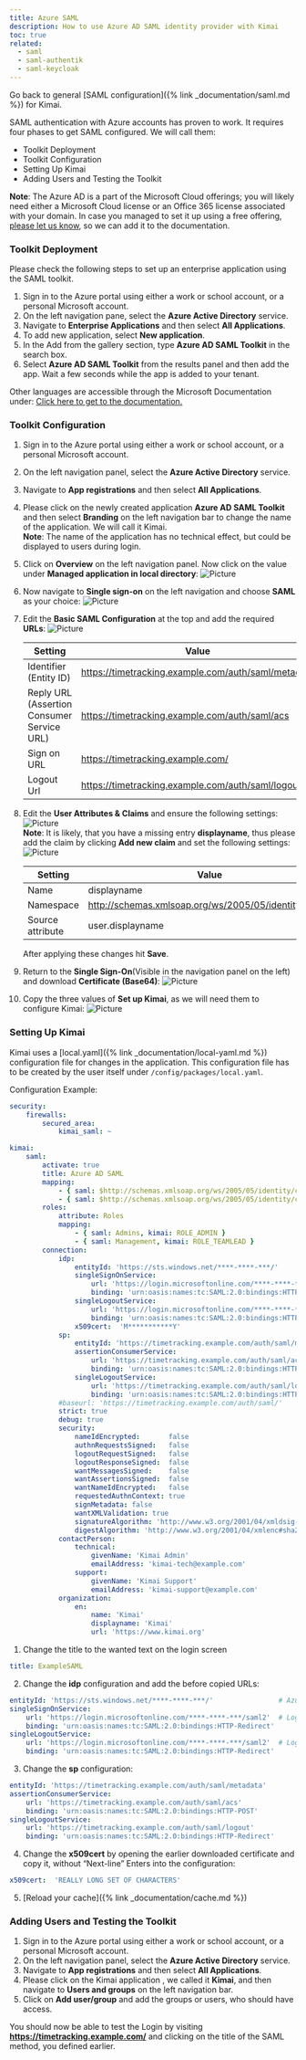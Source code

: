 ```yaml
---
title: Azure SAML
description: How to use Azure AD SAML identity provider with Kimai
toc: true
related:
  - saml
  - saml-authentik
  - saml-keycloak
---
```


Go back to general [SAML configuration]({% link _documentation/saml.md %}) for Kimai. 

SAML authentication with Azure accounts has proven to work. It requires four phases to get SAML configured. We will call them:
* Toolkit Deployment
* Toolkit Configuration
* Setting Up Kimai
* Adding Users and Testing the Toolkit

**Note**: The Azure AD is a part of the Microsoft Cloud offerings; you will likely need either a Microsoft Cloud license 
or an Office 365 license associated with your domain. In case you managed to set it up using a free offering,  
[please let us know](https://github.com/kevinpapst/kimai2/discussions), so we can add it to the documentation. 

### Toolkit Deployment
Please check the following steps to set up an enterprise application using the SAML toolkit.

1. Sign in to the Azure portal using either a work or school account, or a personal Microsoft account.
2. On the left navigation pane, select the **Azure Active Directory** service.
3. Navigate to **Enterprise Applications** and then select **All Applications**.
4. To add new application, select **New application**.
5. In the Add from the gallery section, type **Azure AD SAML Toolkit** in the search box.
6. Select **Azure AD SAML Toolkit** from the results panel and then add the app. Wait a few seconds while the app is added to your tenant.

Other languages are accessible through the Microsoft Documentation under: 
[Click here to get to the documentation.](https://docs.microsoft.com/en-us/azure/active-directory/saas-apps/saml-toolkit-tutorial#adding-azure-ad-saml-toolkit-from-the-gallery)

### Toolkit Configuration

1. Sign in to the Azure portal using either a work or school account, or a personal Microsoft account.
2. On the left navigation panel, select the **Azure Active Directory** service.
3. Navigate to **App registrations** and then select **All Applications**.
4. Please click on the newly created application **Azure AD SAML Toolkit** and then select **Branding** on the left navigation bar to change the name of the application. We will call it Kimai.  
**Note**: The name of the application has no technical effect, but could be displayed to users during login.
5. Click on **Overview** on the left navigation panel. Now click on the value under **Managed application in local directory**:
![Picture](/images/documentation/azure-saml-pic1.png)
6. Now navigate to **Single sign-on** on the left navigation and choose **SAML** as your choice:
![Picture](/images/documentation/azure-saml-pic2.png)
7. Edit the **Basic SAML Configuration** at the top and add the required **URLs**:
![Picture](/images/documentation/azure-saml-pic3.png)

    | Setting                                    | Value                                               |
    |--------------------------------------------|-----------------------------------------------------|
    | Identifier (Entity ID)                     | https://timetracking.example.com/auth/saml/metadata |
    | Reply URL (Assertion Consumer Service URL) | https://timetracking.example.com/auth/saml/acs      |
    | Sign on URL                                | https://timetracking.example.com/                   |
    | Logout Url                                 | https://timetracking.example.com/auth/saml/logout   |

8. Edit the **User Attributes & Claims** and ensure the following settings: 
![Picture](/images/documentation/azure-saml-pic4.png)  
**Note**: It is likely, that you have a missing entry **displayname**, thus please add the claim by clicking **Add new claim** and set the following settings:  
![Picture](/images/documentation/azure-saml-pic5.png)

    | Setting          | Value                                                 |
    |------------------|-------------------------------------------------------|
    | Name             | displayname                                           |
    | Namespace        | http://schemas.xmlsoap.org/ws/2005/05/identity/claims |
    | Source attribute | user.displayname                                      |

    After applying these changes hit **Save**.
    
9. Return to the **Single Sign-On**(Visible in the navigation panel on the left) and download **Certificate (Base64)**:
![Picture](/images/documentation/azure-saml-pic6.png) 
10. Copy the three values of **Set up Kimai**, as we will need them to configure Kimai:
![Picture](/images/documentation/azure-saml-pic7.png)

### Setting Up Kimai
Kimai uses a [local.yaml]({% link _documentation/local-yaml.md %}) configuration file for changes in the application. This configuration file has to be created by the user itself under `/config/packages/local.yaml`.

Configuration Example:
```yaml
security:
    firewalls:
        secured_area:
            kimai_saml: ~

kimai:
    saml:
        activate: true
        title: Azure AD SAML
        mapping:
            - { saml: $http://schemas.xmlsoap.org/ws/2005/05/identity/claims/emailaddress, kimai: email }
            - { saml: $http://schemas.xmlsoap.org/ws/2005/05/identity/claims/displayname, kimai: alias }
        roles:
            attribute: Roles
            mapping:
                - { saml: Admins, kimai: ROLE_ADMIN }
                - { saml: Management, kimai: ROLE_TEAMLEAD }
        connection:
            idp:
                entityId: 'https://sts.windows.net/****-****-***/'
                singleSignOnService:
                    url: 'https://login.microsoftonline.com/****-****-***/saml2'
                    binding: 'urn:oasis:names:tc:SAML:2.0:bindings:HTTP-Redirect'
                singleLogoutService:
                    url: 'https://login.microsoftonline.com/****-****-***/saml2'
                    binding: 'urn:oasis:names:tc:SAML:2.0:bindings:HTTP-Redirect'
                x509cert:  'M***********Y'
            sp:
                entityId: 'https://timetracking.example.com/auth/saml/metadata'
                assertionConsumerService:
                    url: 'https://timetracking.example.com/auth/saml/acs'
                    binding: 'urn:oasis:names:tc:SAML:2.0:bindings:HTTP-POST'
                singleLogoutService:
                    url: 'https://timetracking.example.com/auth/saml/logout'
                    binding: 'urn:oasis:names:tc:SAML:2.0:bindings:HTTP-Redirect'
            #baseurl: 'https://timetracking.example.com/auth/saml/'
            strict: true
            debug: true
            security:
                nameIdEncrypted:       false
                authnRequestsSigned:   false
                logoutRequestSigned:   false
                logoutResponseSigned:  false
                wantMessagesSigned:    false
                wantAssertionsSigned:  false
                wantNameIdEncrypted:   false
                requestedAuthnContext: true
                signMetadata: false
                wantXMLValidation: true
                signatureAlgorithm: 'http://www.w3.org/2001/04/xmldsig-more#rsa-sha256'
                digestAlgorithm: 'http://www.w3.org/2001/04/xmlenc#sha256'
            contactPerson:
                technical:
                    givenName: 'Kimai Admin'
                    emailAddress: 'kimai-tech@example.com'
                support:
                    givenName: 'Kimai Support'
                    emailAddress: 'kimai-support@example.com'
            organization:
                en:
                    name: 'Kimai'
                    displayname: 'Kimai'
                    url: 'https://www.kimai.org'
```

1. Change the title to the wanted text on the login screen
```yaml
title: ExampleSAML
```

2. Change the **idp** configuration and add the before copied URLs:
```yaml
entityId: 'https://sts.windows.net/****-****-***/'                # Azure AD Identifier
singleSignOnService:
    url: 'https://login.microsoftonline.com/****-****-***/saml2'  # Login URL
    binding: 'urn:oasis:names:tc:SAML:2.0:bindings:HTTP-Redirect'
singleLogoutService:
    url: 'https://login.microsoftonline.com/****-****-***/saml2'  # Logout URL
    binding: 'urn:oasis:names:tc:SAML:2.0:bindings:HTTP-Redirect'
```

3. Change the **sp** configuration:
```yaml
entityId: 'https://timetracking.example.com/auth/saml/metadata'
assertionConsumerService:
    url: 'https://timetracking.example.com/auth/saml/acs'
    binding: 'urn:oasis:names:tc:SAML:2.0:bindings:HTTP-POST'
singleLogoutService:
    url: 'https://timetracking.example.com/auth/saml/logout'
    binding: 'urn:oasis:names:tc:SAML:2.0:bindings:HTTP-Redirect'
```

4. Change the **x509cert** by opening the earlier downloaded certificate and copy it, without “Next-line” Enters into the configuration:
```yaml
x509cert:  'REALLY LONG SET OF CHARACTERS'
```

5. [Reload your cache]({% link _documentation/cache.md %}) 

### Adding Users and Testing the Toolkit

1. Sign in to the Azure portal using either a work or school account, or a personal Microsoft account.
2. On the left navigation panel, select the **Azure Active Directory** service.
3. Navigate to **App registrations** and then select **All Applications**.
4. Please click on the Kimai application , we called it **Kimai**, and then navigate to **Users and groups** on the left navigation bar.
5. Click on **Add user/group** and add the groups or users, who should have access.

You should now be able to test the Login by visiting **https://timetracking.example.com/** and clicking on the title of the SAML method, you defined earlier.

